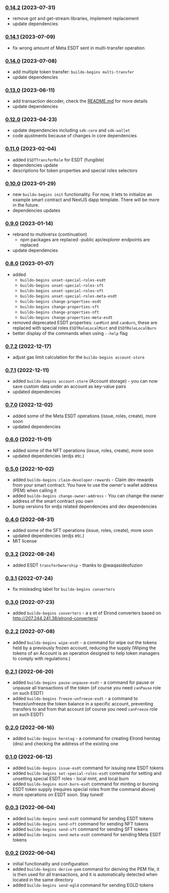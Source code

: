 ### [0.14.2](https://github.com/xdevguild/buildo-begins/releases/tag/v0.14.2) (2023-07-31)
- remove got and get-stream libraries, implement replacement
- update dependencies

### [0.14.1](https://github.com/xdevguild/buildo-begins/releases/tag/v0.14.1) (2023-07-09)
- fix wrong amount of Meta ESDT sent in multi-transfer operation

### [0.14.0](https://github.com/xdevguild/buildo-begins/releases/tag/v0.14.0) (2023-07-08)
- add multiple token transfer: `buildo-begins multi-transfer`
- update dependencies

### [0.13.0](https://github.com/xdevguild/buildo-begins/releases/tag/v0.13.0) (2023-06-11)
- add transaction decoder, check the [README.md](https://github.com/xdevguild/buildo-begins#general-operations) for more details
- update dependencies

### [0.12.0](https://github.com/xdevguild/buildo-begins/releases/tag/v0.12.0) (2023-04-23)
- update dependencies including `sdk-core` and `sdk-wallet`
- code ajustments because of changes in core dependencies

### [0.11.0](https://github.com/xdevguild/buildo-begins/releases/tag/v0.11.0) (2023-02-04)
- added `ESDTTransferRole` for ESDT (fungible)
- dependencies update
- descriptions for token properties and special roles selectors

### [0.10.0](https://github.com/xdevguild/buildo-begins/releases/tag/v0.10.0) (2023-01-29)
- new `buildo-begins init` functionality. For now, it lets to initialize an example smart contract and NextJS dapp template. There will be more in the future.
- dependencies updates

### [0.9.0](https://github.com/xdevguild/buildo-begins/releases/tag/v0.9.0) (2023-01-14)
- rebrand to multiversx (continuation)
    - npm packages are replaced
    -public api/explorer endpoints are replaced
- update dependencies

### [0.8.0](https://github.com/xdevguild/buildo-begins/releases/tag/v0.8.0) (2023-01-07)
- added 
  - `buildo-begins unset-special-roles-esdt`
  - `buildo-begins unset-special-roles-sft`
  - `buildo-begins unset-special-roles-nft`
  - `buildo-begins unset-special-roles-meta-esdt`
  - `buildo-begins change-properties-esdt`
  - `buildo-begins change-properties-sft`
  - `buildo-begins change-properties-nft`
  - `buildo-begins change-properties-meta-esdt`
- removed deprecated ESDT properties: `canMint` and `canBurn`, these are replaced with special roles `ESDTRoleLocalMint` and `ESDTRoleLocalBurn`
- better display of the commands when using `--help` flag

### [0.7.2](https://github.com/xdevguild/buildo-begins/releases/tag/v0.7.2) (2022-12-17)
- adjust gas limit calculation for the `buildo-begins account-store`

### [0.7.1](https://github.com/xdevguild/buildo-begins/releases/tag/v0.7.1) (2022-12-11)
- added `buildo-begins account-store` (Account storage) - you can now save custom data under an account as key-value pairs
- updated dependencies

### [0.7.0](https://github.com/xdevguild/buildo-begins/releases/tag/v0.7.0) (2022-12-02)
- added some of the Meta ESDT operations (issue, roles, create), more soon
- updated dependencies

### [0.6.0](https://github.com/xdevguild/buildo-begins/releases/tag/v0.6.0) (2022-11-01)
- added some of the NFT operations (issue, roles, create), more soon
- updated dependencies (erdjs etc.)

### [0.5.0](https://github.com/xdevguild/buildo-begins/releases/tag/v0.5.0) (2022-10-02)
- added `buildo-begins claim-developer-rewards` - Claim dev rewards from your smart contract. You have to use the owner's wallet address (PEM) when calling it
- added `buildo-begins change-owner-address` - You can change the owner address of the smart contract you own
- bump versions for erdjs related dependencies and dev dependencies

### [0.4.0](https://github.com/xdevguild/buildo-begins/releases/tag/v0.4.0) (2022-08-31)
- added some of the SFT operations (issue, roles, create), more soon
- updated dependencies (erdjs etc.)
- MIT license

### [0.3.2](https://github.com/xdevguild/buildo-begins/releases/tag/v0.3.2) (2022-08-24)
- added ESDT `transferOwnership` - thanks to @waqasideofuzion 

### [0.3.1](https://github.com/xdevguild/buildo-begins/releases/tag/v0.3.1) (2022-07-24)
- fix misleading label for `buildo-begins converters`

### [0.3.0](https://github.com/xdevguild/buildo-begins/releases/tag/v0.3.0) (2022-07-23)
- added `buildo-begins converters` - a s et of Elrond converters based on http://207.244.241.38/elrond-converters/

### [0.2.2](https://github.com/xdevguild/buildo-begins/releases/tag/v0.2.2) (2022-07-08)
- added `buildo-begins wipe-esdt` - a command for wipe out the tokens held by a previously frozen account, reducing the supply (Wiping the tokens of an Account is an operation designed to help token managers to comply with regulations.)

### [0.2.1](https://github.com/xdevguild/buildo-begins/releases/tag/v0.2.1) (2022-06-20)
- added `buildo-begins pause-unpause-esdt` - a command for pause or unpause all transactions of the token (of course you need `canPause` role on such ESDT)
- added `buildo-begins freeze-unfreeze-esdt` - a command to freeze/unfreeze the token balance in a specific account, preventing transfers to and from that account (of course you need `canFreeze` role on such ESDT)

### [0.2.0](https://github.com/xdevguild/buildo-begins/releases/tag/v0.2.0) (2022-06-16)
- added `buildo-begins herotag` - a command for creating Elrond herotag (dns) and checking the address of the existing one

### [0.1.0](https://github.com/xdevguild/buildo-begins/releases/tag/v0.1.0) (2022-06-12)
- added `buildo-begins issue-esdt` command for issuing new ESDT tokens
- added `buildo-begins set-special-roles-esdt` command for setting and unsetting special ESDT roles - local mint, and local burn
- added `buildo-begins mint-burn-esdt` command for minting or burning ESDT token supply (requires special roles from the command above)
- more operations on ESDT soon. Stay tuned!

### [0.0.3](https://github.com/xdevguild/buildo-begins/releases/tag/v0.0.3) (2022-06-04)
- added `buildo-begins send-esdt` command for sending ESDT tokens
- added `buildo-begins send-nft` command for sending NFT tokens
- added `buildo-begins send-sft` command for sending SFT tokens
- added `buildo-begins send-meta-esdt` command for sending Meta ESDT tokens

### [0.0.2](https://github.com/xdevguild/buildo-begins/releases/tag/v0.0.2) (2022-06-04)
- initial functionality and configuration
- added `buildo-begins derive-pem` command for deriving the PEM file, it is then used for all transactions, and it is automatically detected when located in the same directory
- added `buildo-begins send-egld` command for sending EGLD tokens
